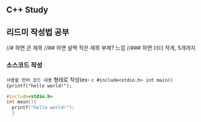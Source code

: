 ## C++ Study

## 리드미 작성법 공부
//# 하면 큰 제목
//## 하면 살짝 작은 제목 부제? 느낌
//### 하면 더더 작게, 5개까지

### 소스코드 작성
```사용할 언어 코드 내용``` 형태로 작성(ex- ```c #include<stdio.h> int main(){printf("hello world!");```
```c 
#include<stdio.h> 
int main(){
  printf("hello world!");
  }
 ```
